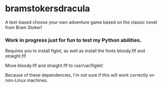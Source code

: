 # bramstokersdracula
A text-based choose your own adventure game based on the classic novel from Bram Stoker!

### Work in progress just for fun to test my Python abilities. ###

Requires you to install figlet, as well as install the fonts bloody.flf and straight.flf

Move bloody.flf and straight.flf to /usr/var/figlet/ 

Because of these dependencies, I'm not sure if this will work correctly on non-Linux machines.
